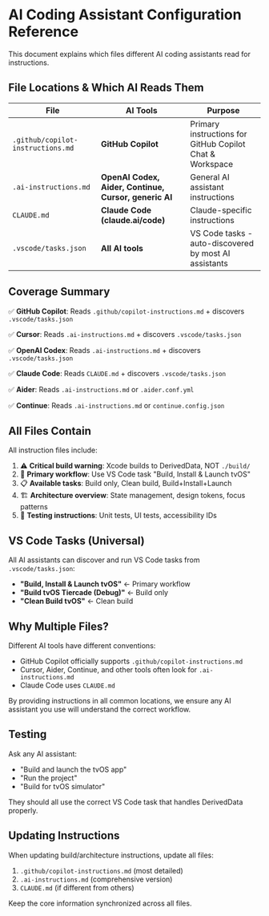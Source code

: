 # AI Coding Assistant Configuration Reference

This document explains which files different AI coding assistants read for instructions.

## File Locations & Which AI Reads Them

| File | AI Tools | Purpose |
|------|----------|---------|
| `.github/copilot-instructions.md` | **GitHub Copilot** | Primary instructions for GitHub Copilot Chat & Workspace |
| `.ai-instructions.md` | **OpenAI Codex, Aider, Continue, Cursor, generic AI** | General AI assistant instructions |
| `CLAUDE.md` | **Claude Code (claude.ai/code)** | Claude-specific instructions |
| `.vscode/tasks.json` | **All AI tools** | VS Code tasks - auto-discovered by most AI assistants |

## Coverage Summary

✅ **GitHub Copilot**: Reads `.github/copilot-instructions.md` + discovers `.vscode/tasks.json`

✅ **Cursor**: Reads `.ai-instructions.md` + discovers `.vscode/tasks.json`

✅ **OpenAI Codex**: Reads `.ai-instructions.md` + discovers `.vscode/tasks.json`

✅ **Claude Code**: Reads `CLAUDE.md` + discovers `.vscode/tasks.json`

✅ **Aider**: Reads `.ai-instructions.md` or `.aider.conf.yml`

✅ **Continue**: Reads `.ai-instructions.md` or `continue.config.json`

## All Files Contain

All instruction files include:

1. ⚠️ **Critical build warning**: Xcode builds to DerivedData, NOT `./build/`
2. 🎯 **Primary workflow**: Use VS Code task "Build, Install & Launch tvOS"
3. 📋 **Available tasks**: Build only, Clean build, Build+Install+Launch
4. 🏗️ **Architecture overview**: State management, design tokens, focus patterns
5. 🧪 **Testing instructions**: Unit tests, UI tests, accessibility IDs

## VS Code Tasks (Universal)

All AI assistants can discover and run VS Code tasks from `.vscode/tasks.json`:

- **"Build, Install & Launch tvOS"** ← Primary workflow
- **"Build tvOS Tiercade (Debug)"** ← Build only
- **"Clean Build tvOS"** ← Clean build

## Why Multiple Files?

Different AI tools have different conventions:
- GitHub Copilot officially supports `.github/copilot-instructions.md`
- Cursor, Aider, Continue, and other tools often look for `.ai-instructions.md`
- Claude Code uses `CLAUDE.md`

By providing instructions in all common locations, we ensure any AI assistant you use will understand the correct workflow.

## Testing

Ask any AI assistant:
- "Build and launch the tvOS app"
- "Run the project"
- "Build for tvOS simulator"

They should all use the correct VS Code task that handles DerivedData properly.

## Updating Instructions

When updating build/architecture instructions, update all files:
1. `.github/copilot-instructions.md` (most detailed)
2. `.ai-instructions.md` (comprehensive version)
3. `CLAUDE.md` (if different from others)

Keep the core information synchronized across all files.
